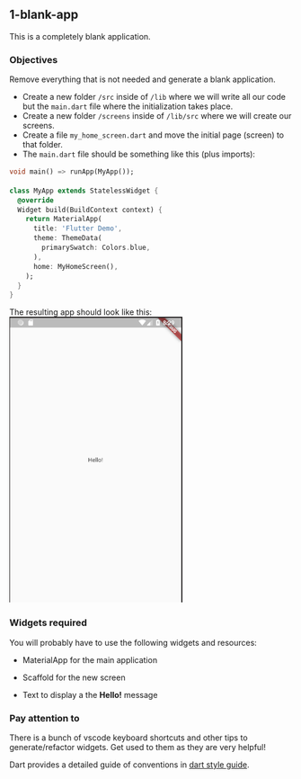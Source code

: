 ## 1-blank-app

This is a completely blank application.

### Objectives

Remove everything that is not needed and generate a blank application.

- Create a new folder `/src` inside of `/lib` where we will write all our code but the `main.dart` file where the initialization takes place.
- Create a new folder `/screens` inside of `/lib/src` where we will create our screens.
- Create a file `my_home_screen.dart` and move the initial page (screen) to that folder.
- The `main.dart` file should be something like this (plus imports):

```dart
void main() => runApp(MyApp());

class MyApp extends StatelessWidget {
  @override
  Widget build(BuildContext context) {
    return MaterialApp(
      title: 'Flutter Demo',
      theme: ThemeData(
        primarySwatch: Colors.blue,
      ),
      home: MyHomeScreen(),
    );
  }
}
```

The resulting app should look like this:
![blank-app](./images/1-blank-app.png)

### Widgets required

You will probably have to use the following widgets and resources:

- MaterialApp for the main application

- Scaffold for the new screen

- Text to display a the **Hello!** message

### Pay attention to

There is a bunch of vscode keyboard shortcuts and other tips to generate/refactor widgets. Get used to them as they are very helpful!

Dart provides a detailed guide of conventions in [dart style guide](https://www.dartlang.org/guides/language/effective-dart/style).
